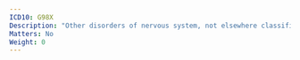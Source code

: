 ```yaml
---
ICD10: G98X
Description: "Other disorders of nervous system, not elsewhere classified"
Matters: No
Weight: 0
---
```


